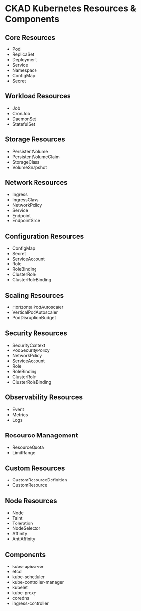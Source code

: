 # CKAD Kubernetes Resources & Components

## Core Resources
- Pod
- ReplicaSet
- Deployment
- Service
- Namespace
- ConfigMap
- Secret

## Workload Resources
- Job
- CronJob
- DaemonSet
- StatefulSet

## Storage Resources
- PersistentVolume
- PersistentVolumeClaim
- StorageClass
- VolumeSnapshot

## Network Resources
- Ingress
- IngressClass
- NetworkPolicy
- Service
- Endpoint
- EndpointSlice

## Configuration Resources
- ConfigMap
- Secret
- ServiceAccount
- Role
- RoleBinding
- ClusterRole
- ClusterRoleBinding

## Scaling Resources
- HorizontalPodAutoscaler
- VerticalPodAutoscaler
- PodDisruptionBudget

## Security Resources
- SecurityContext
- PodSecurityPolicy
- NetworkPolicy
- ServiceAccount
- Role
- RoleBinding
- ClusterRole
- ClusterRoleBinding

## Observability Resources
- Event
- Metrics
- Logs

## Resource Management
- ResourceQuota
- LimitRange

## Custom Resources
- CustomResourceDefinition
- CustomResource

## Node Resources
- Node
- Taint
- Toleration
- NodeSelector
- Affinity
- AntiAffinity

## Components
- kube-apiserver
- etcd
- kube-scheduler
- kube-controller-manager
- kubelet
- kube-proxy
- coredns
- ingress-controller